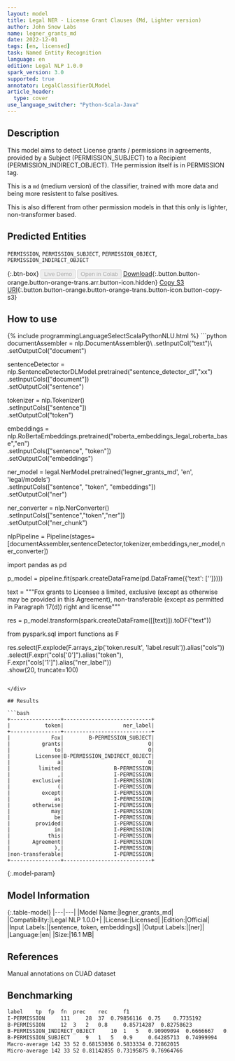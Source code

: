 ```yaml
---
layout: model
title: Legal NER - License Grant Clauses (Md, Lighter version)
author: John Snow Labs
name: legner_grants_md
date: 2022-12-01
tags: [en, licensed]
task: Named Entity Recognition
language: en
edition: Legal NLP 1.0.0
spark_version: 3.0
supported: true
annotator: LegalClassifierDLModel
article_header:
  type: cover
use_language_switcher: "Python-Scala-Java"
---
```


## Description

This model aims to detect License grants / permissions in agreements, provided by a Subject (PERMISSION_SUBJECT) to a Recipient (PERMISSION_INDIRECT_OBJECT). THe permission itself is in PERMISSION tag.

This is a `md` (medium version) of the classifier, trained with more data and being more resistent to false positives.

This is also different from other permission models in that this only is lighter, non-transformer based.

## Predicted Entities

`PERMISSION`, `PERMISSION_SUBJECT`, `PERMISSION_OBJECT`, `PERMISSION_INDIRECT_OBJECT`

{:.btn-box}
<button class="button button-orange" disabled>Live Demo</button>
<button class="button button-orange" disabled>Open in Colab</button>
[Download](https://s3.amazonaws.com/auxdata.johnsnowlabs.com/legal/models/legner_grants_md_en_1.0.0_3.0_1669893713541.zip){:.button.button-orange.button-orange-trans.arr.button-icon.hidden}
[Copy S3 URI](s3://auxdata.johnsnowlabs.com/legal/models/legner_grants_md_en_1.0.0_3.0_1669893713541.zip){:.button.button-orange.button-orange-trans.button-icon.button-copy-s3}

## How to use



<div class="tabs-box" markdown="1">
{% include programmingLanguageSelectScalaPythonNLU.html %}
```python
documentAssembler = nlp.DocumentAssembler()\
        .setInputCol("text")\
        .setOutputCol("document")
        
sentenceDetector = nlp.SentenceDetectorDLModel.pretrained("sentence_detector_dl","xx")\
        .setInputCols(["document"])\
        .setOutputCol("sentence")

tokenizer = nlp.Tokenizer()\
        .setInputCols(["sentence"])\
        .setOutputCol("token")

embeddings = nlp.RoBertaEmbeddings.pretrained("roberta_embeddings_legal_roberta_base","en") \
    .setInputCols(["sentence", "token"]) \
    .setOutputCol("embeddings")

ner_model = legal.NerModel.pretrained('legner_grants_md', 'en', 'legal/models')\
        .setInputCols(["sentence", "token", "embeddings"])\
        .setOutputCol("ner")

ner_converter = nlp.NerConverter()\
        .setInputCols(["sentence","token","ner"])\
        .setOutputCol("ner_chunk")

nlpPipeline = Pipeline(stages=[documentAssembler,sentenceDetector,tokenizer,embeddings,ner_model,ner_converter])

import pandas as pd

p_model = pipeline.fit(spark.createDataFrame(pd.DataFrame({'text': ['']})))

text = """Fox grants to Licensee a limited, exclusive (except as otherwise may be provided in this Agreement), 
non-transferable (except as permitted in Paragraph 17(d)) right and license"""

res = p_model.transform(spark.createDataFrame([[text]]).toDF("text"))

from pyspark.sql import functions as F

res.select(F.explode(F.arrays_zip('token.result', 'label.result')).alias("cols")) \
               .select(F.expr("cols['0']").alias("token"),
                       F.expr("cols['1']").alias("ner_label"))\
               .show(20, truncate=100)
```

</div>

## Results

```bash
+----------------+----------------------------+
|           token|                   ner_label|
+----------------+----------------------------+
|             Fox|        B-PERMISSION_SUBJECT|
|          grants|                           O|
|              to|                           O|
|        Licensee|B-PERMISSION_INDIRECT_OBJECT|
|               a|                           O|
|         limited|                B-PERMISSION|
|               ,|                I-PERMISSION|
|       exclusive|                I-PERMISSION|
|               (|                I-PERMISSION|
|          except|                I-PERMISSION|
|              as|                I-PERMISSION|
|       otherwise|                I-PERMISSION|
|             may|                I-PERMISSION|
|              be|                I-PERMISSION|
|        provided|                I-PERMISSION|
|              in|                I-PERMISSION|
|            this|                I-PERMISSION|
|       Agreement|                I-PERMISSION|
|              ),|                I-PERMISSION|
|non-transferable|                I-PERMISSION|
+----------------+----------------------------+
```

{:.model-param}
## Model Information

{:.table-model}
|---|---|
|Model Name:|legner_grants_md|
|Compatibility:|Legal NLP 1.0.0+|
|License:|Licensed|
|Edition:|Official|
|Input Labels:|[sentence, token, embeddings]|
|Output Labels:|[ner]|
|Language:|en|
|Size:|16.1 MB|

## References

Manual annotations on CUAD dataset

## Benchmarking

```bash
label	 tp	 fp	 fn	 prec	 rec	 f1
I-PERMISSION	 111	 28	 37	 0.79856116	 0.75	 0.7735192
B-PERMISSION	 12	 3	 2	 0.8	 0.85714287	 0.82758623
B-PERMISSION_INDIRECT_OBJECT	 10	 1	 5	 0.90909094	 0.6666667	 0.7692308
B-PERMISSION_SUBJECT	 9	 1	 5	 0.9	 0.64285713	 0.74999994
Macro-average 142 33 52 0.68153036 0.5833334 0.72862015
Micro-average 142 33 52 0.81142855 0.73195875 0.76964766
```